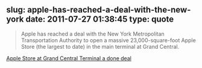 slug: apple-has-reached-a-deal-with-the-new-york
date: 2011-07-27 01:38:45
type: quote
---

> Apple has reached a deal with the New York Metropolitan Transportation Authority to open a massive 23,000-square-foot Apple Store (the largest to date) in the main terminal at Grand Central.

[Apple Store at Grand Central Terminal a done deal](http://www.bgr.com/2011/07/25/apple-store-at-grand-central-terminal-a-done-deal-reports-claim/)
